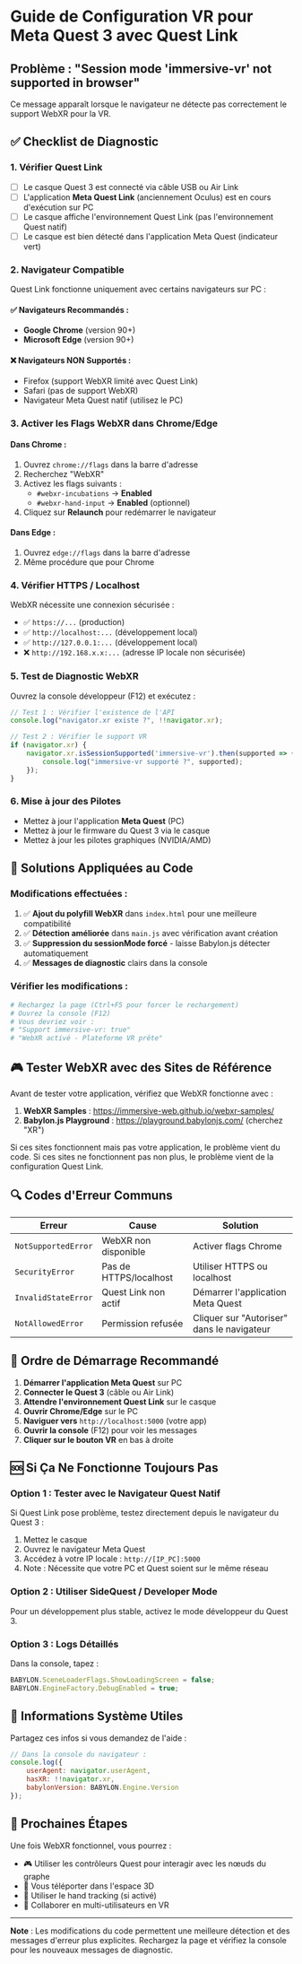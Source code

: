 # Guide de Configuration VR pour Meta Quest 3 avec Quest Link

## Problème : "Session mode 'immersive-vr' not supported in browser"

Ce message apparaît lorsque le navigateur ne détecte pas correctement le support WebXR pour la VR.

## ✅ Checklist de Diagnostic

### 1. **Vérifier Quest Link**
- [ ] Le casque Quest 3 est connecté via câble USB ou Air Link
- [ ] L'application **Meta Quest Link** (anciennement Oculus) est en cours d'exécution sur PC
- [ ] Le casque affiche l'environnement Quest Link (pas l'environnement Quest natif)
- [ ] Le casque est bien détecté dans l'application Meta Quest (indicateur vert)

### 2. **Navigateur Compatible**
Quest Link fonctionne uniquement avec certains navigateurs sur PC :

#### ✅ Navigateurs Recommandés :
- **Google Chrome** (version 90+)
- **Microsoft Edge** (version 90+)

#### ❌ Navigateurs NON Supportés :
- Firefox (support WebXR limité avec Quest Link)
- Safari (pas de support WebXR)
- Navigateur Meta Quest natif (utilisez le PC)

### 3. **Activer les Flags WebXR dans Chrome/Edge**

#### Dans Chrome :
1. Ouvrez `chrome://flags` dans la barre d'adresse
2. Recherchez "WebXR"
3. Activez les flags suivants :
   - `#webxr-incubations` → **Enabled**
   - `#webxr-hand-input` → **Enabled** (optionnel)
4. Cliquez sur **Relaunch** pour redémarrer le navigateur

#### Dans Edge :
1. Ouvrez `edge://flags` dans la barre d'adresse
2. Même procédure que pour Chrome

### 4. **Vérifier HTTPS / Localhost**
WebXR nécessite une connexion sécurisée :
- ✅ `https://...` (production)
- ✅ `http://localhost:...` (développement local)
- ✅ `http://127.0.0.1:...` (développement local)
- ❌ `http://192.168.x.x:...` (adresse IP locale non sécurisée)

### 5. **Test de Diagnostic WebXR**
Ouvrez la console développeur (F12) et exécutez :
```javascript
// Test 1 : Vérifier l'existence de l'API
console.log("navigator.xr existe ?", !!navigator.xr);

// Test 2 : Vérifier le support VR
if (navigator.xr) {
    navigator.xr.isSessionSupported('immersive-vr').then(supported => {
        console.log("immersive-vr supporté ?", supported);
    });
}
```

### 6. **Mise à jour des Pilotes**
- Mettez à jour l'application **Meta Quest** (PC)
- Mettez à jour le firmware du Quest 3 via le casque
- Mettez à jour les pilotes graphiques (NVIDIA/AMD)

## 🔧 Solutions Appliquées au Code

### Modifications effectuées :
1. ✅ **Ajout du polyfill WebXR** dans `index.html` pour une meilleure compatibilité
2. ✅ **Détection améliorée** dans `main.js` avec vérification avant création
3. ✅ **Suppression du sessionMode forcé** - laisse Babylon.js détecter automatiquement
4. ✅ **Messages de diagnostic** clairs dans la console

### Vérifier les modifications :
```bash
# Rechargez la page (Ctrl+F5 pour forcer le rechargement)
# Ouvrez la console (F12)
# Vous devriez voir :
# "Support immersive-vr: true"
# "WebXR activé - Plateforme VR prête"
```

## 🎮 Tester WebXR avec des Sites de Référence

Avant de tester votre application, vérifiez que WebXR fonctionne avec :
1. **WebXR Samples** : https://immersive-web.github.io/webxr-samples/
2. **Babylon.js Playground** : https://playground.babylonjs.com/ (cherchez "XR")

Si ces sites fonctionnent mais pas votre application, le problème vient du code.
Si ces sites ne fonctionnent pas non plus, le problème vient de la configuration Quest Link.

## 🔍 Codes d'Erreur Communs

| Erreur | Cause | Solution |
|--------|-------|----------|
| `NotSupportedError` | WebXR non disponible | Activer flags Chrome |
| `SecurityError` | Pas de HTTPS/localhost | Utiliser HTTPS ou localhost |
| `InvalidStateError` | Quest Link non actif | Démarrer l'application Meta Quest |
| `NotAllowedError` | Permission refusée | Cliquer sur "Autoriser" dans le navigateur |

## 📝 Ordre de Démarrage Recommandé

1. **Démarrer l'application Meta Quest** sur PC
2. **Connecter le Quest 3** (câble ou Air Link)
3. **Attendre l'environnement Quest Link** sur le casque
4. **Ouvrir Chrome/Edge** sur le PC
5. **Naviguer vers** `http://localhost:5000` (votre app)
6. **Ouvrir la console** (F12) pour voir les messages
7. **Cliquer sur le bouton VR** en bas à droite

## 🆘 Si Ça Ne Fonctionne Toujours Pas

### Option 1 : Tester avec le Navigateur Quest Natif
Si Quest Link pose problème, testez directement depuis le navigateur du Quest 3 :
1. Mettez le casque
2. Ouvrez le navigateur Meta Quest
3. Accédez à votre IP locale : `http://[IP_PC]:5000`
4. Note : Nécessite que votre PC et Quest soient sur le même réseau

### Option 2 : Utiliser SideQuest / Developer Mode
Pour un développement plus stable, activez le mode développeur du Quest 3.

### Option 3 : Logs Détaillés
Dans la console, tapez :
```javascript
BABYLON.SceneLoaderFlags.ShowLoadingScreen = false;
BABYLON.EngineFactory.DebugEnabled = true;
```

## 📧 Informations Système Utiles
Partagez ces infos si vous demandez de l'aide :
```javascript
// Dans la console du navigateur :
console.log({
    userAgent: navigator.userAgent,
    hasXR: !!navigator.xr,
    babylonVersion: BABYLON.Engine.Version
});
```

## 🎯 Prochaines Étapes
Une fois WebXR fonctionnel, vous pourrez :
- 🎮 Utiliser les contrôleurs Quest pour interagir avec les nœuds du graphe
- 🚀 Vous téléporter dans l'espace 3D
- 👋 Utiliser le hand tracking (si activé)
- 🔄 Collaborer en multi-utilisateurs en VR

---

**Note** : Les modifications du code permettent une meilleure détection et des messages d'erreur plus explicites. Rechargez la page et vérifiez la console pour les nouveaux messages de diagnostic.
